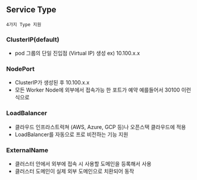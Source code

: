 ## Service Type

```
4가지 Type 지원
```
### ClusterIP(default)
  - pod 그룹의 단일 진입점 (Virtual IP) 생성 ex) 10.100.x.x

### NodePort
  - ClusterIP가 생성된 후 10.100.x.x
  - 모든 Worker Node에 외부에서 접속가능 한 포트가 예약 예를들어서 30100 이런식으로

### LoadBalancer
  - 클라우드 인프라스트럭쳐 (AWS, Azure, GCP 등)나 오픈스택 클라우드에 적용
  - LoadBalancer를 자동으로 프로 비전하는 기능 지원

### ExternalName
  - 클러스터 안에서 외부에 접속 시 사용할 도메인을 등록해서 사용
  - 클러스터 도메인이 실제 외부 도메인으로 치환되어 동작
